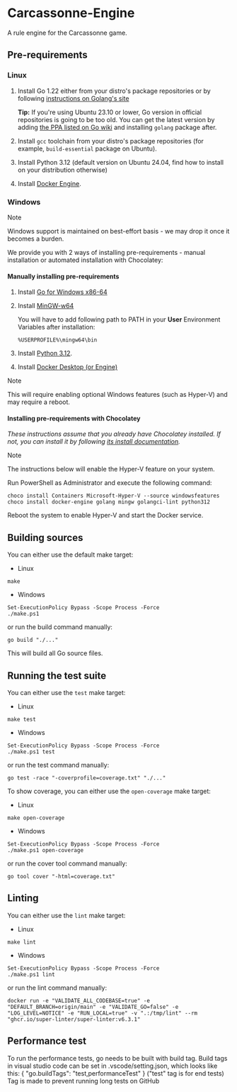 # Carcassonne-Engine

A rule engine for the Carcassonne game.

## Pre-requirements

### Linux

1. Install Go 1.22 either from your distro's package repositories or by following [instructions on Golang's site](https://go.dev/doc/install)

   **Tip:** If you're using Ubuntu 23.10 or lower, Go version in official repositories is going to be too old.
   You can get the latest version by adding [the PPA listed on Go wiki](https://go.dev/wiki/Ubuntu) and installing `golang` package after.
2. Install `gcc` toolchain from your distro's package repositories (for example, `build-essential` package on Ubuntu).
3. Install Python 3.12 (default version on Ubuntu 24.04, find how to install on your distribution otherwise)
4. Install [Docker Engine](https://docs.docker.com/engine/install/).

### Windows

> [!NOTE]
> Windows support is maintained on best-effort basis - we may drop it once it becomes a burden.

We provide you with 2 ways of installing pre-requirements - manual installation or automated installation with Chocolatey:

#### Manually installing pre-requirements

1. Install [Go for Windows x86-64](https://go.dev/dl/)
2. Install [MinGW-w64](https://github.com/niXman/mingw-builds-binaries)

   You will have to add following path to PATH in your **User** Environment Variables after installation:
   ```console
   %USERPROFILE%\mingw64\bin
   ```
3. Install [Python 3.12](https://www.python.org/downloads/windows/).
4. Install [Docker Desktop (or Engine)](https://docs.docker.com/desktop/install/windows-install/)

> [!NOTE]
> This will require enabling optional Windows features (such as Hyper-V) and may require a reboot.

#### Installing pre-requirements with Chocolatey

*These instructions assume that you already have Chocolatey installed. If not, you can install it by following [its install documentation](https://chocolatey.org/install).*

> [!NOTE]
> The instructions below will enable the Hyper-V feature on your system.

Run PowerShell as Administrator and execute the following command:
```console
choco install Containers Microsoft-Hyper-V --source windowsfeatures
choco install docker-engine golang mingw golangci-lint python312
```

Reboot the system to enable Hyper-V and start the Docker service.

## Building sources

You can either use the default make target:
- Linux
```console
make
```
- Windows
```console
Set-ExecutionPolicy Bypass -Scope Process -Force
./make.ps1
```
or run the build command manually:
```console
go build "./..."
```

This will build all Go source files.

## Running the test suite

You can either use the `test` make target:
- Linux
```console
make test
```
- Windows
```console
Set-ExecutionPolicy Bypass -Scope Process -Force
./make.ps1 test
```
or run the test command manually:
```console
go test -race "-coverprofile=coverage.txt" "./..."
```

To show coverage, you can either use the `open-coverage` make target:
- Linux
```console
make open-coverage
```
- Windows
```console
Set-ExecutionPolicy Bypass -Scope Process -Force
./make.ps1 open-coverage
```
or run the cover tool command manually:
```console
go tool cover "-html=coverage.txt"
```

## Linting

You can either use the `lint` make target:
- Linux
```console
make lint
```
- Windows
```console
Set-ExecutionPolicy Bypass -Scope Process -Force
./make.ps1 lint
```
or run the lint command manually:
```console
docker run -e "VALIDATE_ALL_CODEBASE=true" -e "DEFAULT_BRANCH=origin/main" -e "VALIDATE_GO=false" -e "LOG_LEVEL=NOTICE" -e "RUN_LOCAL=true" -v ".:/tmp/lint" --rm "ghcr.io/super-linter/super-linter:v6.3.1"
```


## Performance test
To run the performance tests, go needs to be built with build tag.
Build tags in visual studio code can be set in .vscode/setting.json,
which looks like this:
{
    "go.buildTags": "test,performanceTest"
}
("test" tag is for end tests)
Tag is made to prevent running long tests on GitHub